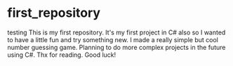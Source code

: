 # first_repository
testing
This is my first repository. It's my first project in C# also so I wanted to have a little fun and try something new.
I made a really simple but cool number guessing game. Planning to do more complex projects in the future using C#.
Thx for reading. Good luck!
